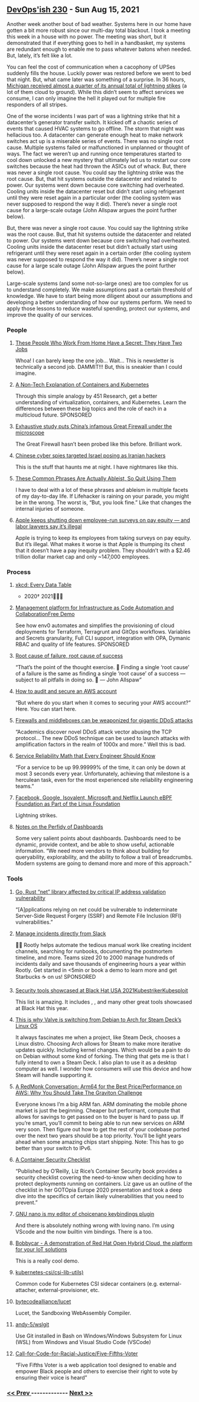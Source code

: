 ## [DevOps'ish 230](https://devopsish.com/230) - Sun Aug 15, 2021

Another week another bout of bad weather. Systems here in our home have gotten a bit more robust since our multi-day total blackout. I took a meeting this week in a house with no power. The meeting was short, but it demonstrated that if everything goes to hell in a handbasket, my systems are redundant enough to enable me to pass whatever batons when needed. But, lately, it’s felt like a lot.

You can feel the cost of communication when a cacophony of UPSes suddenly fills the house. Luckily power was restored before we went to bed that night. But, what came later was something of a surprise. In 36 hours, <a href="https://www.mlive.com/whitecaps/2021/08/you-wont-believe-how-many-lightning-strikes-occurred-over-michigan-on-wednesday-and-thursday.html">Michigan received almost a quarter of its annual total of lightning stikes</a> (a lot of them cloud to ground). While this didn’t seem to affect services we consume, I can only imagine the hell it played out for multiple fire responders of all stripes.

One of the worse incidents I was part of was a lightning strike that hit a datacenter’s generator transfer switch. It kicked off a chaotic series of events that caused HVAC systems to go offline. The storm that night was hellacious too. A datacenter can generate enough heat to make network switches act up is a miserable series of events. There was no single root cause. Multiple systems failed or malfunctioned in unplanned or thought of ways. The fact we weren’t up and running once temperatures started to cool down unlocked a new mystery that ultimately led us to restart our core switches because the heat had thrown the ASICs out of whack. But, there was never a single root cause. You could say the lightning strike was the root cause. But, that hit systems outside the datacenter and related to power. Our systems went down because core switching had overheated. Cooling units inside the datacenter reset but didn’t start using refrigerant until they were reset again in a particular order (the cooling system was never supposed to respond the way it did). There’s never a single root cause for a large-scale outage (John Allspaw argues the point further below).

But, there was never a single root cause. You could say the lightning strike was the root cause. But, that hit systems outside the datacenter and related to power. Our systems went down because core switching had overheated. Cooling units inside the datacenter reset but didn’t actually start using refrigerant until they were reset again in a certain order (the cooling system was never supposed to respond the way it did). There’s never a single root cause for a large scale outage (John Allspaw argues the point further below).

Large-scale systems (and some not-so-large ones) are too complex for us to understand completely. We make assumptions past a certain threshold of knowledge. We have to start being more diligent about our assumptions and developing a better understanding of how our systems perform. We need to apply those lessons to reduce wasteful spending, protect our systems, and improve the quality of our services.

### People

1. [These People Who Work From Home Have a Secret: They Have Two Jobs](https://www.wsj.com/articles/these-people-who-work-from-home-have-a-secret-they-have-two-jobs-11628866529?mod=djemalertNEWS)

    Whoa! I can barely keep the one job… Wait… This is newsletter is technically a second job. DAMMIT!!! But, this is sneakier than I could imagine.
1. [A Non-Tech Explanation of Containers and Kubernetes](https://www.linode.com/content/non-tech-explanation-of-containers-and-kubernetes/?utm_source=devopsish&utm_medium=newsletter_sponsorship&utm_campaign=newsletter_sponsorship-devopsish-kubernetes&utm_content=&utm_term=)

    Through this simple analogy by 451 Research, get a better understanding of virtualization, containers, and Kubernetes. Learn the differences between these big topics and the role of each in a multicloud future. SPONSORED
1. [Exhaustive study puts China’s infamous Great Firewall under the microscope](https://portswigger.net/daily-swig/exhaustive-study-puts-chinas-infamous-great-firewall-under-the-microscope)

    The Great Firewall hasn’t been probed like this before. Brilliant work.
1. [Chinese cyber spies targeted Israel posing as Iranian hackers](https://therecord.media/chinese-cyber-spies-targeted-israel-posing-as-iranian-hackers/)

    This is the stuff that haunts me at night. I have nightmares like this.
1. [These Common Phrases Are Actually Ableist, So Quit Using Them](https://lifehacker.com/these-common-phrases-are-actually-ableist-so-quit-usin-1847473756)

    I have to deal with a lot of these phrases and ableism in multiple facets of my day-to-day life. If Lifehacker is raining on your parade, you might be in the wrong. The worst is, “But, you look fine.” Like that changes the internal injuries of someone.
1. [Apple keeps shutting down employee-run surveys on pay equity — and labor lawyers say it’s illegal](https://www.theverge.com/2021/8/9/22609687/apple-pay-equity-employee-surveys-protected-activity)

    Apple is trying to keep its employees from taking surveys on pay equity. But it’s illegal. What makes it worse is that Apple is thumping its chest that it doesn’t have a pay inequity problem. They shouldn’t with a $2.46 trillion dollar market cap and only ~147,000 employees.
### Process

1. [xkcd: Every Data Table](https://xkcd.com/2502/)

    * 2020† 2021🤣🤣🤣
1. [Management platform for Infrastructure as Code Automation and CollaborationFree Demo](https://app.env0.com/login?utm_campaign=devopsish&utm_source=nativeads&utm_medium=newsletter)

    See how env0 automates and simplifies the provisioning of cloud deployments for Terraform, Terragrunt and GitOps workflows. Variables and Secrets granularity, Full CLI support, integration with OPA, Dymanic RBAC and quality of life features.  SPONSORED
1. [Root cause of failure, root cause of success](https://surfingcomplexity.blog/2021/08/13/root-cause-of-failure-root-cause-of-success/)

    “That’s the point of the thought exercise. 🙂 Finding a single ‘root cause’ of a failure is the same as finding a single ‘root cause’ of a success — subject to all pitfalls in doing so. 🙂 — John Allspaw”
1. [How to audit and secure an AWS account](https://acloudguru.com/blog/engineering/how-to-audit-and-secure-an-aws-account)

    “But where do you start when it comes to securing your AWS account?” Here. You can start here.
1. [Firewalls and middleboxes can be weaponized for gigantic DDoS attacks](https://therecord.media/firewalls-and-middleboxes-can-be-weaponized-for-gigantic-ddos-attacks/)

    “Academics discover novel DDoS attack vector abusing the TCP protocol… The new DDoS technique can be used to launch attacks with amplification factors in the realm of 1000x and more.” Well this is bad.
1. [Service Reliability Math that Every Engineer Should Know](https://matt-rickard.com/service-reliability-math-that-every-engineer-should-know/)

    “For a service to be up 99.99999% of the time, it can only be down at most 3 seconds every year. Unfortunately, achieving that milestone is a herculean task, even for the most experienced site reliability engineering teams.”
1. [Facebook, Google, Isovalent, Microsoft and Netflix Launch eBPF Foundation as Part of the Linux Foundation](https://www.linuxfoundation.org/press-release/facebook-google-isovalent-microsoft-and-netflix-launch-ebpf-foundation-as-part-of-the-linux-foundation/)

    Lightning strikes.
1. [Notes on the Perfidy of Dashboards](https://charity.wtf/2021/08/09/notes-on-the-perfidy-of-dashboards/)

    Some very salient points about dashboards. Dashboards need to be dynamic, provide context, and be able to show useful, actionable information. “We need more vendors to think about building for queryability, explorability, and the ability to follow a trail of breadcrumbs. Modern systems are going to demand more and more of this approach.”
### Tools

1. [Go, Rust “net” library affected by critical IP address validation vulnerability](https://www.bleepingcomputer.com/news/security/go-rust-net-library-affected-by-critical-ip-address-validation-vulnerability/)

    “[A]pplications relying on net could be vulnerable to indeterminate Server-Side Request Forgery (SSRF) and Remote File Inclusion (RFI) vulnerabilities.”
1. [Manage incidents directly from Slack](https://consuming-macrospore.herokuapp.com/b?y=49q24eh2c4r3ce1gcoo3echi65h62opj74rjcdpic9ij6e3571im4dpocch2o8ji48t24q3keho76ehf5tp6urrkdhsisqbf5svnat3dbtpmutbicdijqrj5etpmopbkehin49j1dlo3mtbkdlfmqpb4d5qmqfb4clr6us3jd5pmg8g=)

    🧑‍🚒
Rootly helps automate the tedious manual work like creating incident channels, searching for runbooks, documenting the postmortem timeline, and more. Teams sized 20 to 2000 manage hundreds of incidents daily and save thousands of engineering hours a year within Rootly. Get started in <5min or book a demo to learn more and get Starbucks ☕ on us! SPONSORED
1. [Security tools showcased at Black Hat USA 2021KubestrikerKubesploit](https://therecord.media/security-tools-showcased-at-black-hat-usa-2021/)

    This list is amazing. It includes , , and many other great tools showcased at Black Hat this year.
1. [This is why Valve is switching from Debian to Arch for Steam Deck’s Linux OS](https://www.pcgamer.com/this-is-why-valve-is-switching-from-debian-to-arch-for-steam-decks-linux-os/)

    It always fascinates me when a project, like Steam Deck, chooses a Linux distro. Choosing Arch allows for Steam to make more iterative updates quickly. Including kernel changes. Which would be a pain to do on Debian without some kind of forking. The thing that gets me is that I fully intend to own a Steam Deck. I also plan to use it as a desktop computer as well. I wonder how consumers will use this device and how Steam will handle supporting it.
1. [A RedMonk Conversation: Arm64 for the Best Price/Performance on AWS: Why You Should Take The Graviton Challenge](https://redmonk.com/jgovernor/2021/08/09/a-redmonk-conversation-arm64-for-the-best-price-performance-on-aws-why-you-should-take-the-graviton-challenge/)

    Everyone knows I’m a big ARM fan. ARM dominating the mobile phone market is just the beginning. Cheaper but performant, compute that allows for savings to get passed on to the buyer is hard to pass up. If you’re smart, you’ll commit to being able to run new services on ARM very soon. Then figure out how to get the rest of your codebase ported over the next two years should be a top priority. You’ll be light years ahead when some amazing chips start shipping. Note: This has to go better than your switch to IPv6.
1. [A Container Security Checklist](https://gotopia.tech/articles/container-security-checklist)

    “Published by O’Reilly, Liz Rice’s Container Security book provides a security checklist covering the need-to-know when deciding how to protect deployments running on containers. Liz gave us an outline of the checklist in her GOTOpia Europe 2020 presentation and took a deep dive into the specifics of certain likely vulnerabilities that you need to prevent.”
1. [GNU nano is my editor of choicenano keybindings plugin](https://ariadne.space/2021/08/13/gnu-nano-is-my-editor-of-choice/)

    And there is absolutely nothing wrong with loving nano. I’m using VScode and the now builtin vim bindings. There is a  too.
1. [Bobbycar - A demonstration of Red Hat Open Hybrid Cloud, the platform for your IoT solutions](https://www.youtube.com/watch?v=_AbADA9G9O4)

    This is a really cool demo.
1. [kubernetes-csi/csi-lib-utils)](https://github.com/kubernetes-csi/csi-lib-utils)

    Common code for Kubernetes CSI sidecar containers (e.g. external-attacher, external-provisioner, etc.
1. [bytecodealliance/lucet](https://github.com/bytecodealliance/lucet)

    Lucet, the Sandboxing WebAssembly Compiler.
1. [andy-5/wslgit](https://github.com/andy-5/wslgit)

    Use Git installed in Bash on Windows/Windows Subsystem for Linux (WSL) from Windows and Visual Studio Code (VSCode)
1. [Call-for-Code-for-Racial-Justice/Five-Fifths-Voter](https://github.com/Call-for-Code-for-Racial-Justice/Five-Fifths-Voter)

    “Five Fifths Voter is a web application tool designed to enable and empower Black people and others to exercise their right to vote by ensuring their voice is heard”

### [ << Prev ](devopsweekly-229.md) ------------- [ Next >> ](devopsweekly-231.md)